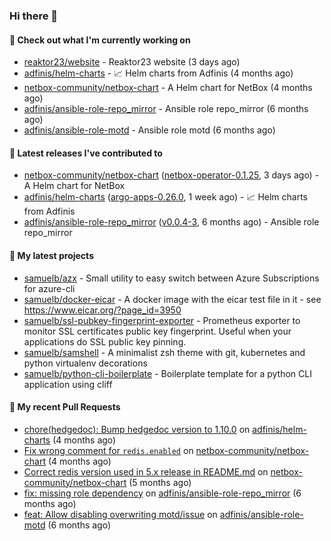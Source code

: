 ### Hi there 👋

#### 👷 Check out what I'm currently working on

- [reaktor23/website](https://github.com/reaktor23/website) - Reaktor23 website (3 days ago)
- [adfinis/helm-charts](https://github.com/adfinis/helm-charts) - 📈 Helm charts from Adfinis (4 months ago)
- [netbox-community/netbox-chart](https://github.com/netbox-community/netbox-chart) - A Helm chart for NetBox (4 months ago)
- [adfinis/ansible-role-repo_mirror](https://github.com/adfinis/ansible-role-repo_mirror) - Ansible role repo_mirror (6 months ago)
- [adfinis/ansible-role-motd](https://github.com/adfinis/ansible-role-motd) - Ansible role motd (6 months ago)

#### 🔭 Latest releases I've contributed to

- [netbox-community/netbox-chart](https://github.com/netbox-community/netbox-chart) ([netbox-operator-0.1.25](https://github.com/netbox-community/netbox-chart/releases/tag/netbox-operator-0.1.25), 3 days ago) - A Helm chart for NetBox
- [adfinis/helm-charts](https://github.com/adfinis/helm-charts) ([argo-apps-0.26.0](https://github.com/adfinis/helm-charts/releases/tag/argo-apps-0.26.0), 1 week ago) - 📈 Helm charts from Adfinis
- [adfinis/ansible-role-repo_mirror](https://github.com/adfinis/ansible-role-repo_mirror) ([v0.0.4-3](https://github.com/adfinis/ansible-role-repo_mirror/releases/tag/v0.0.4-3), 6 months ago) - Ansible role repo_mirror

#### 🌱 My latest projects

- [samuelb/azx](https://github.com/samuelb/azx) - Small utility to easy switch between Azure Subscriptions for azure-cli
- [samuelb/docker-eicar](https://github.com/samuelb/docker-eicar) - A docker image with the eicar test file in it - see https://www.eicar.org/?page_id=3950
- [samuelb/ssl-pubkey-fingerprint-exporter](https://github.com/samuelb/ssl-pubkey-fingerprint-exporter) - Prometheus exporter to monitor SSL certificates public key fingerprint. Useful when your applications do SSL public key pinning. 
- [samuelb/samshell](https://github.com/samuelb/samshell) - A minimalist zsh theme with git, kubernetes and python virtualenv decorations
- [samuelb/python-cli-boilerplate](https://github.com/samuelb/python-cli-boilerplate) - Boilerplate template for a python CLI application using cliff

#### 🔨 My recent Pull Requests

- [chore(hedgedoc): Bump hedgedoc version to 1.10.0](https://github.com/adfinis/helm-charts/pull/1313) on [adfinis/helm-charts](https://github.com/adfinis/helm-charts) (4 months ago)
- [Fix wrong comment for `redis.enabled`](https://github.com/netbox-community/netbox-chart/pull/336) on [netbox-community/netbox-chart](https://github.com/netbox-community/netbox-chart) (4 months ago)
- [Correct redis version used in 5.x release in README.md](https://github.com/netbox-community/netbox-chart/pull/319) on [netbox-community/netbox-chart](https://github.com/netbox-community/netbox-chart) (5 months ago)
- [fix: missing role dependency](https://github.com/adfinis/ansible-role-repo_mirror/pull/49) on [adfinis/ansible-role-repo_mirror](https://github.com/adfinis/ansible-role-repo_mirror) (6 months ago)
- [feat: Allow disabling overwriting motd/issue](https://github.com/adfinis/ansible-role-motd/pull/6) on [adfinis/ansible-role-motd](https://github.com/adfinis/ansible-role-motd) (6 months ago)
